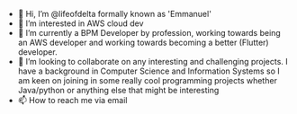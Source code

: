 - 👋 Hi, I’m @lifeofdelta formally known as 'Emmanuel'
- 👀 I’m interested in AWS cloud dev 
- 🌱 I’m currently a BPM Developer by profession, working towards being an AWS developer and working towards becoming a better (Flutter) developer.
- 💞️ I’m looking to collaborate on any interesting and challenging projects. I have a background in Computer Science and Information Systems so I am keen on joining in some really cool programming projects whether Java/python or anything else that might be interesting
- 📫 How to reach me via email

<!---
lifeofdelta/lifeofdelta is a ✨ special ✨ repository because its `README.md` (this file) appears on your GitHub profile.
You can click the Preview link to take a look at your changes.
--->

